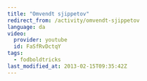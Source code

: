 ```yaml
---
title: "Omvendt sjippetov"
redirect_from: /activity/omvendt-sjippetov
language: da
video:
  provider: youtube
  id: FaSfRvDctqY
tags:
  - fodboldtricks
last_modified_at: 2013-02-15T09:35:42Z
---
```



